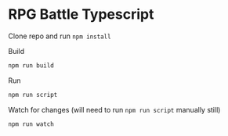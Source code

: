 # RPG Battle Typescript

Clone repo and run
`npm install`

Build
```sh
npm run build
```

Run
```sh
npm run script
```

Watch for changes (will need to run `npm run script` manually still)
```sh
npm run watch
```
